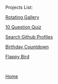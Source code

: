 
<p>Projects List:</p>

[Rotating Gallery](gallery)

<a href="/quiz.html">10 Question Quiz</a>

<a href="/index-1.html">Search Github Profiles</a>

<a href="/timer.html">Birthday Countdown</a>

<a href="/games.html">Flappy Bird</a>

<p>&nbsp;</p>

[Home](index)
